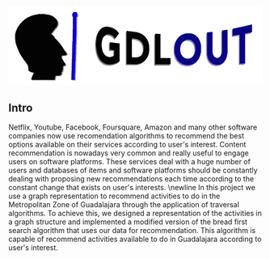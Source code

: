 ![alt text](https://github.com/kevintroko/GDLOut/blob/master/Assets/Imagenes/LogoGDL.png?raw=true)
## Intro
Netflix, Youtube, Facebook, Foursquare, Amazon and many other software companies now use recomendation algorithms to recommend the best options available on their services according to user's interest. Content recommendation is nowadays very common and really useful to engage users on software platforms. These services deal with a huge number of users and databases of items and software platforms should be constantly dealing with proposing new recommendations each time according to the constant change that exists on user's interests.
\newline In this project we use a graph representation to recommend activities to do in the Metropolitan Zone of Guadalajara through the application of traversal algorithms. To achieve this, we designed a representation of the activities in a graph structure and implemented a modified version of the bread first search algorithm that uses our data for recommendation. This algorithm is capable of recommend activities available to do in Guadalajara according to user's interest. 

